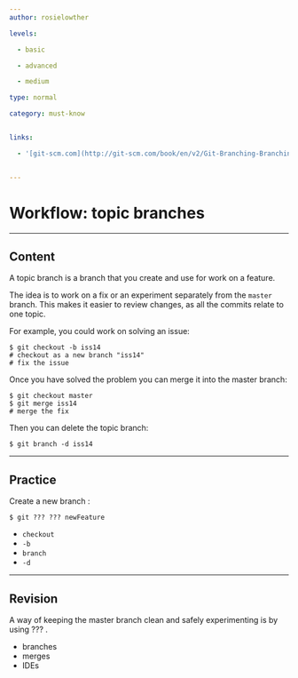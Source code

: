 ```yaml
---
author: rosielowther

levels:

  - basic

  - advanced

  - medium

type: normal

category: must-know


links:

  - '[git-scm.com](http://git-scm.com/book/en/v2/Git-Branching-Branching-Workflows){website}'


---
```


# Workflow: topic branches

---

## Content

A topic branch is a branch that you create and use for work on a feature.

The idea is to work on a fix or an experiment separately from the `master` branch. This makes it easier to review changes, as all the commits relate to one topic.

For example, you could work on solving an issue:

```
$ git checkout -b iss14
# checkout as a new branch "iss14"
# fix the issue
```

Once you have solved the problem you can merge it into the master branch:

```
$ git checkout master
$ git merge iss14
# merge the fix
```

Then you can delete the topic branch:

```
$ git branch -d iss14
```

---

## Practice

Create a new branch :

```
$ git ??? ??? newFeature
```

- `checkout`
- `-b`
- `branch`
- `-d`

---

## Revision

A way of keeping the master branch clean and safely experimenting is by using ??? .

- branches
- merges
- IDEs
